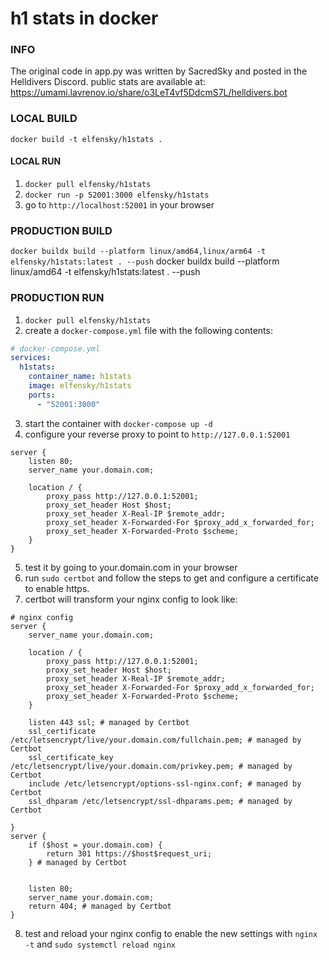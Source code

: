 # h1 stats in docker

### INFO

The original code in app.py was written by SacredSky and posted in the Helldivers Discord.
public stats are available at: https://umami.lavrenov.io/share/o3LeT4vf5DdcmS7L/helldivers.bot

### LOCAL BUILD

`docker build -t elfensky/h1stats .`

#### LOCAL RUN

1. `docker pull elfensky/h1stats`
2. `docker run -p 52001:3000 elfensky/h1stats`
3. go to `http://localhost:52001` in your browser

### PRODUCTION BUILD

`docker buildx build --platform linux/amd64,linux/arm64 -t elfensky/h1stats:latest . --push`
docker buildx build --platform linux/amd64 -t elfensky/h1stats:latest . --push

### PRODUCTION RUN

1. `docker pull elfensky/h1stats`
2. create a `docker-compose.yml` file with the following contents:

```yaml
# docker-compose.yml
services:
  h1stats:
    container_name: h1stats
    image: elfensky/h1stats
    ports:
      - "52001:3000"
```

3. start the container with `docker-compose up -d`
4. configure your reverse proxy to point to `http://127.0.0.1:52001`

```nginx
server {
    listen 80;
    server_name your.domain.com;

    location / {
        proxy_pass http://127.0.0.1:52001;
        proxy_set_header Host $host;
        proxy_set_header X-Real-IP $remote_addr;
        proxy_set_header X-Forwarded-For $proxy_add_x_forwarded_for;
        proxy_set_header X-Forwarded-Proto $scheme;
    }
}
```

5. test it by going to your.domain.com in your browser
6. run `sudo certbot` and follow the steps to get and configure a certificate to enable https.
7. certbot will transform your nginx config to look like:

```nginx
# nginx config
server {
    server_name your.domain.com;

    location / {
        proxy_pass http://127.0.0.1:52001;
        proxy_set_header Host $host;
        proxy_set_header X-Real-IP $remote_addr;
        proxy_set_header X-Forwarded-For $proxy_add_x_forwarded_for;
        proxy_set_header X-Forwarded-Proto $scheme;
    }

    listen 443 ssl; # managed by Certbot
    ssl_certificate /etc/letsencrypt/live/your.domain.com/fullchain.pem; # managed by Certbot
    ssl_certificate_key /etc/letsencrypt/live/your.domain.com/privkey.pem; # managed by Certbot
    include /etc/letsencrypt/options-ssl-nginx.conf; # managed by Certbot
    ssl_dhparam /etc/letsencrypt/ssl-dhparams.pem; # managed by Certbot

}
server {
    if ($host = your.domain.com) {
        return 301 https://$host$request_uri;
    } # managed by Certbot


    listen 80;
    server_name your.domain.com;
    return 404; # managed by Certbot
}
```

8. test and reload your nginx config to enable the new settings with `nginx -t` and `sudo systemctl reload nginx`
